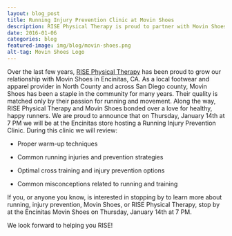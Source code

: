 ```yaml
---
layout: blog_post
title: Running Injury Prevention Clinic at Movin Shoes
description: RISE Physical Therapy is proud to partner with Movin Shoes in Encinitas and offer running injury prevention clinics to the North County running community.
date: 2016-01-06
categories: blog
featured-image: img/blog/movin-shoes.png
alt-tag: Movin Shoes Logo
---
```


Over the last few years, [RISE Physical Therapy](/) has been proud to grow our relationship with Movin Shoes in Encinitas, CA. As a local footwear and apparel provider in North County and across San Diego county, Movin Shoes has been a staple in the community for many years. Their quality is matched only by their passion for running and movement. Along the way, RISE Physical Therapy and Movin Shoes bonded over a love for healthy, happy runners. We are proud to announce that on Thursday, January 14th at 7 PM we will be at the Encinitas store hosting a Running Injury Prevention Clinic. During this clinic we will review:

- Proper warm-up techniques

- Common running injuries and prevention strategies

- Optimal cross training and injury prevention options

- Common misconceptions related to running and training

If you, or anyone you know, is interested in stopping by to learn more about running, injury prevention, Movin Shoes, or RISE Physical Therapy, stop by at the Encinitas Movin Shoes on Thursday, January 14th at 7 PM.

We look forward to helping you RISE!

